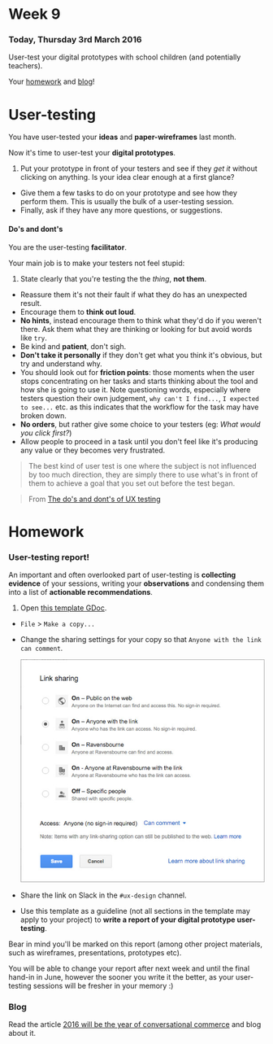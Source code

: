# Week 9

### Today, Thursday 3rd March 2016

User-test your digital prototypes with school children (and potentially teachers).

Your [homework](#homework) and [blog](#blog)!


# User-testing

You have user-tested your **ideas** and **paper-wireframes** last month. 

Now it's time to user-test your **digital prototypes**. 

<!--At this point you should be testing details, rather than the *bigger picture*.-->

1. Put your prototype in front of your testers and see if they *get it* without clicking on anything. Is your idea clear enough at a first glance?
* Give them a few tasks to do on your prototype and see how they perform them. This is usually the bulk of a user-testing session.
* Finally, ask if they have any more questions, or suggestions.

#### Do's and dont's

You are the user-testing **facilitator**.

Your main job is to make your testers not feel stupid:

1. State clearly that you're testing the the *thing*, **not them**.
* Reassure them it's not their fault if what they do has an unexpected result.
* Encourage them to **think out loud**.
* **No hints**, instead encourage them to think what they'd do if you weren't there. Ask them what they are thinking or looking for but avoid words like `try`.
* Be kind and **patient**, don't sigh. 
* **Don't take it personally** if they don't get what you think it's obvious, but try and understand why.
* You should look out for **friction points**: those moments when the user stops concentrating on her tasks and starts thinking about the tool and how she is going to use it. Note questioning words, especially where testers question their own judgement, `why can't I find...`, `I expected to see...` etc. as this indicates that the workflow for the task may have broken down.
* **No orders**, but rather give some choice to your testers (eg: *What would you click first?*)
* Allow people to proceed in a task until you don't feel like it's producing any value or they becomes very frustrated.

> The best kind of user test is one where the subject is not influenced by too much direction, they are simply there to use what's in front of them to achieve a goal that you set out before the test began.

> From [The do's and dont's of UX testing](http://blog.oboxthemes.com/the-dos-and-donts-of-user-experience-testing/)


# Homework

### User-testing report!

An important and often overlooked part of user-testing is **collecting evidence** of your sessions, writing your **observations** and condensing them into a list of **actionable recommendations**.

<!-- Aggregating responses should take the form of simple tallies related to either task performance (success/failure) or sentiment (like/indifferent/dislike). -->

1. Open [this template GDoc](https://docs.google.com/document/d/1XIrJQe4acdR1fNuu53qgHxd80F5V_cvm2Uh62OQ3i1M/edit?usp=sharing). 
* `File` > `Make a copy...`
* Change the sharing settings for your copy so that `Anyone with the link can comment`.

	![](assets/gdoc-sharing.jpg)
* Share the link on Slack in the `#ux-design` channel. 
* Use this template as a guideline (not all sections in the template may apply to your project) to **write a report of your digital prototype user-testing**.

Bear in mind you'll be marked on this report (among other project materials, such as wireframes, presentations, prototypes etc). 

You will be able to change your report after next week and until the final hand-in in June, however the sooner you write it the better, as your user-testing sessions will be fresher in your memory :)

### Blog

Read the article [2016 will be the year of conversational commerce](https://medium.com/chris-messina/2016-will-be-the-year-of-conversational-commerce-1586e85e3991) and blog about it.

